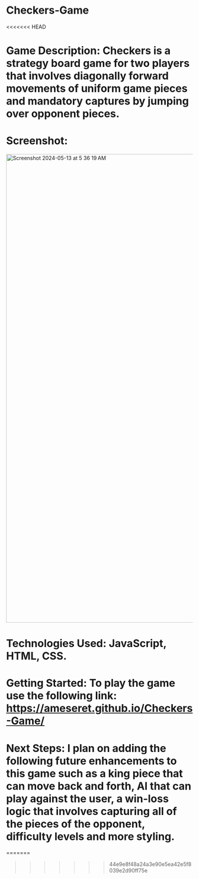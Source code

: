 # Checkers-Game

<<<<<<< HEAD
#  Game Description: Checkers is a strategy board game for two players that involves diagonally forward movements of uniform game pieces and mandatory captures by jumping over opponent pieces.

# Screenshot:
<img width="1264" alt="Screenshot 2024-05-13 at 5 36 19 AM" src="https://github.com/ameseret/Checkers-Game/assets/160042049/eaebfe23-96de-4e01-b29b-37ccabe9bff7">

# Technologies Used:  JavaScript, HTML, CSS.

# Getting Started: To play the game use the following link: https://ameseret.github.io/Checkers-Game/

# Next Steps: I plan on adding the following future enhancements to this game such as a king piece that can move back and forth, AI that can play against the user, a win-loss logic that involves capturing all of the pieces of the opponent, difficulty levels and more styling.





=======
>>>>>>> 44e9e8f48a24a3e90e5ea42e5f8039e2d90ff75e
